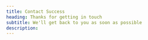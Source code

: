 ```yaml
---
title: Contact Success
heading: Thanks for getting in touch
subtitle: We'll get back to you as soon as possible
description:
---
```

